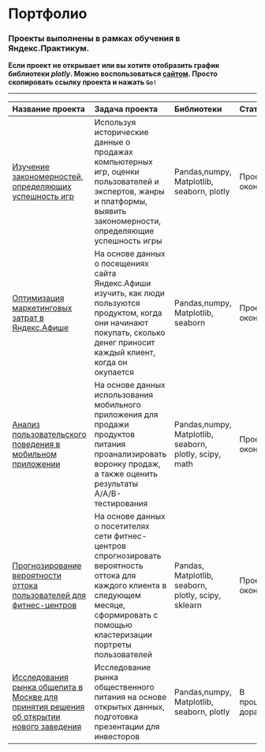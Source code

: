 # Портфолио

### Проекты выполнены в рамках обучения в Яндекс.Практикум.

**Если проект не открывает или вы хотите отобразить график библиотеки *plotly*. Можно воспользоваться [сайтом](https://nbviewer.jupyter.org/).
Просто скопировать ссылку проекта и нажать `Go!`**

----------------------------------------------

| Название проекта | Задача проекта | Библиотеки | Статус |
| :---------------- | :------------------ | :------------------------- | :------------------------- |
| [Изучение закономерностей, определяющих успешность игр](https://github.com/kotl68/introductions/tree/master/success_of_games)| Используя исторические данные о продажах компьютерных игр, оценки пользователей и экспертов, жанры и платформы, выявить закономерности, определяющие успешность игры | Pandas,numpy, Matplotlib, seaborn, plotly | Проект окончен |
| [Оптимизация маркетинговых затрат в Яндекс.Афише](https://github.com/kotl68/introductions/tree/master/%D1%81ost_optimization) | На основе данных о посещениях сайта Яндекс.Афиши изучить, как люди пользуются продуктом, когда они начинают покупать, сколько денег приносит каждый клиент, когда он окупается | Pandas,numpy, Matplotlib, seaborn | Проект окончен |
| [Анализ пользовательского поведения в мобильном приложении](https://github.com/kotl68/introductions/tree/master/behavior_analysis) | На основе данных использования мобильного приложения для продажи продуктов питания проанализировать воронку продаж, а также оценить результаты A/A/B-тестирования | Pandas,numpy, Matplotlib, seaborn, plotly, scipy, math | Проект окончен |
| [Прогнозирование вероятности оттока пользователей для фитнес-центров](https://github.com/kotl68/introductions/tree/master/probability_prediction) | На основе данных о посетителях сети фитнес-центров спрогнозировать вероятность оттока для каждого клиента в следующем месяце, сформировать с помощью кластеризации портреты пользователей | Pandas, Matplotlib, seaborn, plotly, scipy, sklearn | Проект окончен |
|[Исследования рынка общепита в Москве для принятия решения об открытии нового заведения](https://github.com/kotl68/introductions/tree/master/market_research) | Исследование рынка общественного питания на основе открытых данных, подготовка презентации для инвесторов | Pandas,numpy, Matplotlib, seaborn, plotly |В процессе доработки|

